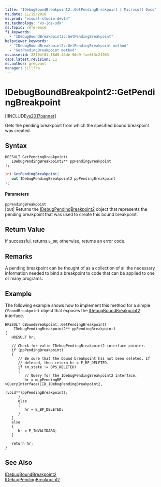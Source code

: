 ```yaml
---
title: "IDebugBoundBreakpoint2::GetPendingBreakpoint | Microsoft Docs"
ms.date: 11/15/2016
ms.prod: "visual-studio-dev14"
ms.technology: "vs-ide-sdk"
ms.topic: reference
f1_keywords: 
  - "IDebugBoundBreakpoint2::GetPendingBreakpoint"
helpviewer_keywords: 
  - "IDebugBoundBreakpoint2::GetPendingBreakpoint method"
  - "GetPendingBreakpoint method"
ms.assetid: 22f94f81-f8d9-46de-96e9-fae6f3c24903
caps.latest.revision: 11
ms.author: gregvanl
manager: jillfra
---
```

# IDebugBoundBreakpoint2::GetPendingBreakpoint
[!INCLUDE[vs2017banner](../../../includes/vs2017banner.md)]

Gets the pending breakpoint from which the specified bound breakpoint was created.  
  
## Syntax  
  
```cpp#  
HRESULT GetPendingBreakpoint(   
   IDebugPendingBreakpoint2** ppPendingBreakpoint  
);  
```  
  
```csharp  
int GetPendingBreakpoint(   
   out IDebugPendingBreakpoint2 ppPendingBreakpoint  
);  
```  
  
#### Parameters  
 `ppPendingBreakpoint`  
 [out] Returns the [IDebugPendingBreakpoint2](../../../extensibility/debugger/reference/idebugpendingbreakpoint2.md) object that represents the pending breakpoint that was used to create this bound breakpoint.  
  
## Return Value  
 If successful, returns `S_OK`; otherwise, returns an error code.  
  
## Remarks  
 A pending breakpoint can be thought of as a collection of all the necessary information needed to bind a breakpoint to code that can be applied to one or many programs.  
  
## Example  
 The following example shows how to implement this method for a simple `CBoundBreakpoint` object that exposes the [IDebugBoundBreakpoint2](../../../extensibility/debugger/reference/idebugboundbreakpoint2.md) interface.  
  
```  
HRESULT CBoundBreakpoint::GetPendingBreakpoint(  
    IDebugPendingBreakpoint2** ppPendingBreakpoint)  
{    
   HRESULT hr;    
  
   // Check for valid IDebugPendingBreakpoint2 interface pointer.    
   if (ppPendingBreakpoint)    
   {    
      // Be sure that the bound breakpoint has not been deleted. If  
      // deleted, then return hr = E_BP_DELETED.    
      if (m_state != BPS_DELETED)    
      {    
         // Query for the IDebugPendingBreakpoint2 interface.    
         hr = m_pPendingBP->QueryInterface(IID_IDebugPendingBreakpoint2,  
                                           (void**)ppPendingBreakpoint);    
      }    
      else    
      {    
         hr = E_BP_DELETED;    
      }    
   }    
   else    
   {    
      hr = E_INVALIDARG;    
   }    
  
   return hr;    
}    
```  
  
## See Also  
 [IDebugBoundBreakpoint2](../../../extensibility/debugger/reference/idebugboundbreakpoint2.md)   
 [IDebugPendingBreakpoint2](../../../extensibility/debugger/reference/idebugpendingbreakpoint2.md)
